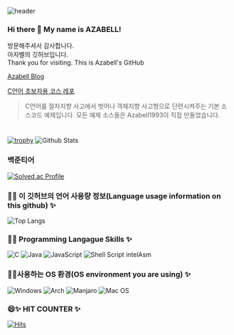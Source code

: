 ![header](https://capsule-render.vercel.app/api?text=Azabell%Github&fontSize=50)  
### Hi there 👋 My name is AZABELL! 
방문해주셔서 감사합니다.  
아자벨의 깃허브입니다.  
Thank you for visiting.
This is Azabell's GitHub

[Azabell Blog](https://blog.naver.com/moreirly)   

[C언어 초보자용 코스 레포](https://github.com/Azabell1993/ClangStructPointerExample)
> C언어를 절차지향 사고에서 벗어나 객체지향 사고형으로 단련시켜주는 기본 소스코드 예제입니다.
> 모든 예제 소스들은 Azabell1993이 직접 만들었습니다.
  
  
#
<!--
- 🌱 I’m currently learning ...
- 👯 I’m looking to collaborate on ...
- 🤔 I’m looking for help with ...
- 💬 Ask me about ...
- 📫 How to reach me: ...
- 😄 Pronouns: ...
- ⚡ Fun fact: ...
![C++](https://img.shields.io/badge/c++-%2300599C.svg?style=for-the-badge&logo=c%2B%2B&logoColor=white)
-->
[![trophy](https://github-profile-trophy.vercel.app/?username=Azabell1993)](https://github.com/ryo-ma/github-profile-trophy) 
![Github Stats](https://github-readme-stats.vercel.app/api?username=Azabell1993&show_icons=true) 

### 백준티어

[![Solved.ac Profile](http://mazassumnida.wtf/api/v2/generate_badge?boj=azabell1993)](https://solved.ac/azabell1993/)



### 💬✨ 이 깃허브의 언어 사용량 정보(Language usage information on this github) ✨                            
![Top Langs](https://github-readme-stats.vercel.app/api/top-langs/?username=azabell1993&layout=compact&theme=tokyonight)  

### 🔭✨ Programming Langague Skills ✨  
![C](https://img.shields.io/badge/c-%2300599C.svg?style=for-the-badge&logo=c&logoColor=white) ![Java](https://img.shields.io/badge/java-%23ED8B00.svg?style=for-the-badge&logo=java&logoColor=white) ![JavaScript](https://img.shields.io/badge/javascript-%23323330.svg?style=for-the-badge&logo=javascript&logoColor=%23F7DF1E) ![Shell Script](https://img.shields.io/badge/shell_script-%23121011.svg?style=for-the-badge&logo=gnu-bash&logoColor=white)  intelAsm


### 🤔✨사용하는 OS 환경(OS environment you are using) ✨  
![Windows](https://img.shields.io/badge/Windows-0078D6?style=for-the-badge&logo=windows&logoColor=white) ![Arch](https://img.shields.io/badge/Arch%20Linux-1793D1?logo=arch-linux&logoColor=fff&style=for-the-badge) ![Manjaro](https://img.shields.io/badge/Manjaro-35BF5C?style=for-the-badge&logo=Manjaro&logoColor=white) ![Mac OS](https://img.shields.io/badge/mac%20os-000000?style=for-the-badge&logo=macos&logoColor=F0F0F0)  


### 😄✨ HIT COUNTER ✨  
[![Hits](https://hits.seeyoufarm.com/api/count/incr/badge.svg?url=https://github.com/Azabell1993/hit-counter)](https://hits.seeyoufarm.com)  
